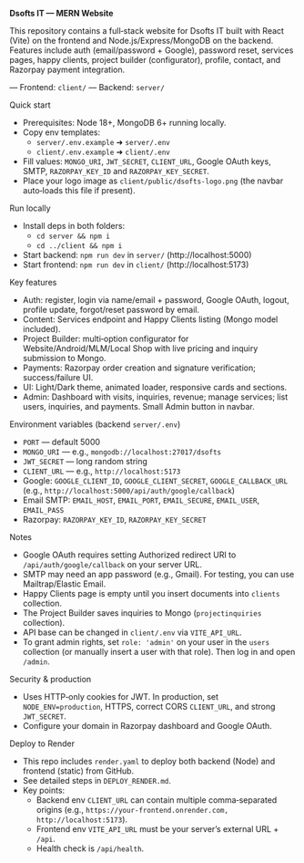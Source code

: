 **Dsofts IT — MERN Website**

This repository contains a full‑stack website for Dsofts IT built with React (Vite) on the frontend and Node.js/Express/MongoDB on the backend. Features include auth (email/password + Google), password reset, services pages, happy clients, project builder (configurator), profile, contact, and Razorpay payment integration.

— Frontend: `client/`
— Backend: `server/`

Quick start

- Prerequisites: Node 18+, MongoDB 6+ running locally.
- Copy env templates:
  - `server/.env.example` ➜ `server/.env`
  - `client/.env.example` ➜ `client/.env`
- Fill values: `MONGO_URI`, `JWT_SECRET`, `CLIENT_URL`, Google OAuth keys, SMTP, `RAZORPAY_KEY_ID` and `RAZORPAY_KEY_SECRET`.
- Place your logo image as `client/public/dsofts-logo.png` (the navbar auto‑loads this file if present).

Run locally

- Install deps in both folders:
  - `cd server && npm i`
  - `cd ../client && npm i`
- Start backend: `npm run dev` in `server/` (http://localhost:5000)
- Start frontend: `npm run dev` in `client/` (http://localhost:5173)

Key features

- Auth: register, login via name/email + password, Google OAuth, logout, profile update, forgot/reset password by email.
- Content: Services endpoint and Happy Clients listing (Mongo model included).
- Project Builder: multi‑option configurator for Website/Android/MLM/Local Shop with live pricing and inquiry submission to Mongo.
- Payments: Razorpay order creation and signature verification; success/failure UI.
- UI: Light/Dark theme, animated loader, responsive cards and sections.
- Admin: Dashboard with visits, inquiries, revenue; manage services; list users, inquiries, and payments. Small Admin button in navbar.

Environment variables (backend `server/.env`)

- `PORT` — default 5000
- `MONGO_URI` — e.g., `mongodb://localhost:27017/dsofts`
- `JWT_SECRET` — long random string
- `CLIENT_URL` — e.g., `http://localhost:5173`
- Google: `GOOGLE_CLIENT_ID`, `GOOGLE_CLIENT_SECRET`, `GOOGLE_CALLBACK_URL` (e.g., `http://localhost:5000/api/auth/google/callback`)
- Email SMTP: `EMAIL_HOST`, `EMAIL_PORT`, `EMAIL_SECURE`, `EMAIL_USER`, `EMAIL_PASS`
- Razorpay: `RAZORPAY_KEY_ID`, `RAZORPAY_KEY_SECRET`

Notes

- Google OAuth requires setting Authorized redirect URI to `/api/auth/google/callback` on your server URL.
- SMTP may need an app password (e.g., Gmail). For testing, you can use Mailtrap/Elastic Email.
- Happy Clients page is empty until you insert documents into `clients` collection.
- The Project Builder saves inquiries to Mongo (`projectinquiries` collection).
- API base can be changed in `client/.env` via `VITE_API_URL`.
- To grant admin rights, set `role: 'admin'` on your user in the `users` collection (or manually insert a user with that role). Then log in and open `/admin`.

Security & production

- Uses HTTP‑only cookies for JWT. In production, set `NODE_ENV=production`, HTTPS, correct CORS `CLIENT_URL`, and strong `JWT_SECRET`.
- Configure your domain in Razorpay dashboard and Google OAuth.

Deploy to Render

- This repo includes `render.yaml` to deploy both backend (Node) and frontend (static) from GitHub.
- See detailed steps in `DEPLOY_RENDER.md`.
- Key points:
  - Backend env `CLIENT_URL` can contain multiple comma‑separated origins (e.g., `https://your-frontend.onrender.com, http://localhost:5173`).
  - Frontend env `VITE_API_URL` must be your server’s external URL + `/api`.
  - Health check is `/api/health`.
